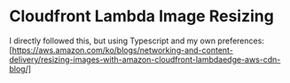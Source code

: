 # Cloudfront Lambda Image Resizing

I directly followed this, but using Typescript and my own preferences: [https://aws.amazon.com/ko/blogs/networking-and-content-delivery/resizing-images-with-amazon-cloudfront-lambdaedge-aws-cdn-blog/]
